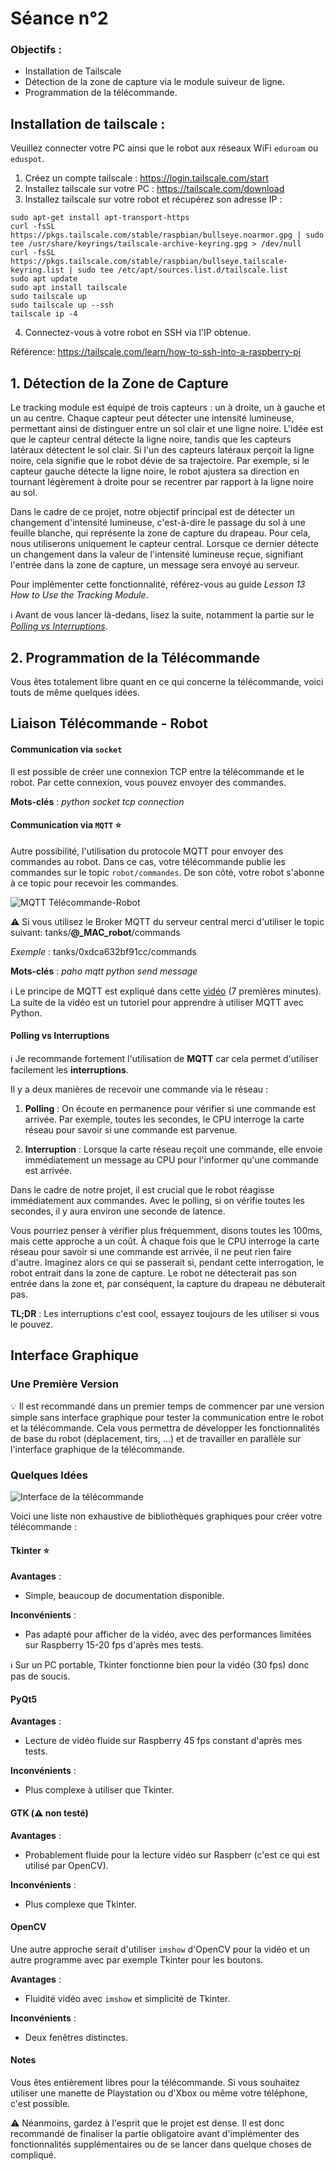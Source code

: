 # Séance n°2

### Objectifs :
- Installation de Tailscale
- Détection de la zone de capture via le module suiveur de ligne.
- Programmation de la télécommande.

## Installation de tailscale :

Veuillez connecter votre PC ainsi que le robot aux réseaux WiFi `eduroam` ou `eduspot`.

1. Créez un compte tailscale : https://login.tailscale.com/start
2. Installez tailscale sur votre PC : https://tailscale.com/download
3. Installez tailscale sur votre robot et récupérez son adresse IP :
```
sudo apt-get install apt-transport-https
curl -fsSL https://pkgs.tailscale.com/stable/raspbian/bullseye.noarmor.gpg | sudo tee /usr/share/keyrings/tailscale-archive-keyring.gpg > /dev/null
curl -fsSL https://pkgs.tailscale.com/stable/raspbian/bullseye.tailscale-keyring.list | sudo tee /etc/apt/sources.list.d/tailscale.list
sudo apt update
sudo apt install tailscale
sudo tailscale up
sudo tailscale up --ssh
tailscale ip -4

```
4. Connectez-vous à votre robot en SSH via l'IP obtenue.

Référence: https://tailscale.com/learn/how-to-ssh-into-a-raspberry-pi

## 1. Détection de la Zone de Capture

Le tracking module est équipé de trois capteurs : un à droite, un à gauche et un au centre. Chaque capteur peut détecter une intensité lumineuse, permettant ainsi de distinguer entre un sol clair et une ligne noire. L'idée est que le capteur central détecte la ligne noire, tandis que les capteurs latéraux détectent le sol clair. Si l'un des capteurs latéraux perçoit la ligne noire, cela signifie que le robot dévie de sa trajectoire. Par exemple, si le capteur gauche détecte la ligne noire, le robot ajustera sa direction en tournant légèrement à droite pour se recentrer par rapport à la ligne noire au sol.

Dans le cadre de ce projet, notre objectif principal est de détecter un changement d'intensité lumineuse, c'est-à-dire le passage du sol à une feuille blanche, qui représente la zone de capture du drapeau. Pour cela, nous utiliserons uniquement le capteur central. Lorsque ce dernier détecte un changement dans la valeur de l'intensité lumineuse reçue, signifiant l'entrée dans la zone de capture, un message sera envoyé au serveur.

Pour implémenter cette fonctionnalité, référez-vous au guide *Lesson 13 How to Use the Tracking Module*.

:information_source: Avant de vous lancer là-dedans, lisez la suite, notamment la partie sur le [*Polling vs Interruptions*](####polling-vs-interruptions).

## 2. Programmation de la Télécommande

Vous êtes totalement libre quant en ce qui concerne la télécommande, voici touts de même quelques idées.

## Liaison Télécommande - Robot

#### Communication via `socket`

Il est possible de créer une connexion TCP entre la télécommande et le robot. Par cette connexion, vous pouvez envoyer des commandes.

**Mots-clés** : *python socket tcp connection*

#### Communication via `MQTT` :star:

Autre possibilité, l'utilisation du protocole MQTT pour envoyer des commandes au robot. Dans ce cas, votre télécommande publie les commandes sur le topic `robot/commandes`. De son côté, votre robot s'abonne à ce topic pour recevoir les commandes.

![MQTT Télécommande-Robot](images/mqtt_télécommande-robot.png)

:warning: Si vous utilisez le Broker MQTT du serveur central merci d'utiliser le topic suivant: tanks/**@_MAC_robot**/commands

*Exemple* : tanks/0xdca632bf91cc/commands

**Mots-clés** : *paho mqtt python send message*

:information_source: Le principe de MQTT est expliqué dans cette [vidéo](https://www.youtube.com/watch?v=kuyCd53AOtg) (7 premières minutes). La suite de la vidéo est un tutoriel pour apprendre à utiliser MQTT avec Python.

#### Polling vs Interruptions

:information_source: Je recommande fortement l'utilisation de **MQTT** car cela permet d'utiliser facilement les **interruptions**.

Il y a deux manières de recevoir une commande via le réseau :

1) **Polling** : On écoute en permanence pour vérifier si une commande est arrivée. Par exemple, toutes les secondes, le CPU interroge la carte réseau pour savoir si une commande est parvenue.

2) **Interruption** : Lorsque la carte réseau reçoit une commande, elle envoie immédiatement un message au CPU pour l'informer qu'une commande est arrivée.

Dans le cadre de notre projet, il est crucial que le robot réagisse immédiatement aux commandes. Avec le polling, si on vérifie toutes les secondes, il y aura environ une seconde de latence.

Vous pourriez penser à vérifier plus fréquemment, disons toutes les 100ms, mais cette approche a un coût. À chaque fois que le CPU interroge la carte réseau pour savoir si une commande est arrivée, il ne peut rien faire d'autre. Imaginez alors ce qui se passerait si, pendant cette interrogation, le robot entrait dans la zone de capture. Le robot ne détecterait pas son entrée dans la zone et, par conséquent, la capture du drapeau ne débuterait pas.

**TL;DR** : Les interruptions c'est cool, essayez toujours de les utiliser si vous le pouvez.

## Interface Graphique

### Une Première Version

:bulb: Il est recommandé dans un premier temps de commencer par une version simple sans interface graphique pour tester la communication entre le robot et la télécommande. Cela vous permettra de développer les fonctionnalités de base du robot (déplacement, tirs, ...) et de travailler en parallèle sur l'interface graphique de la télécommande.

### Quelques Idées

![Interface de la télécommande](images/controller_tk.png)

Voici une liste non exhaustive de bibliothèques graphiques pour créer votre télécommande :

#### Tkinter :star:

**Avantages** :
- Simple, beaucoup de documentation disponible.

**Inconvénients** :
- Pas adapté pour afficher de la vidéo, avec des performances limitées sur Raspberry 15-20 fps d'après mes tests.

:information_source: Sur un PC portable, Tkinter fonctionne bien pour la vidéo (30 fps) donc pas de soucis.

#### PyQt5

**Avantages** :
- Lecture de vidéo fluide sur Raspberry 45 fps constant d'après mes tests.

**Inconvénients** :
- Plus complexe à utiliser que Tkinter.

#### GTK (:warning: non testé)

**Avantages** :
- Probablement fluide pour la lecture vidéo sur Raspberr (c'est ce qui est utilisé par OpenCV).

**Inconvénients** :
- Plus complexe que Tkinter.

#### OpenCV

Une autre approche serait d'utiliser `imshow` d'OpenCV pour la vidéo et un autre programme avec par exemple Tkinter pour les boutons.

**Avantages** :
- Fluidité vidéo avec `imshow` et simplicité de Tkinter.

**Inconvénients** :
- Deux fenêtres distinctes.

#### Notes

Vous êtes entièrement libres pour la télécommande. Si vous souhaitez utiliser une manette de Playstation ou d'Xbox ou même votre téléphone, c'est possible.

:warning: Néanmoins, gardez à l'esprit que le projet est dense. Il est donc recommandé de finaliser la partie obligatoire avant d'implémenter des fonctionnalités supplémentaires ou de se lancer dans quelque choses de compliqué.
